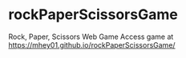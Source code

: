 # rockPaperScissorsGame
Rock, Paper, Scissors Web Game
Access game at https://mhey01.github.io/rockPaperScissorsGame/
